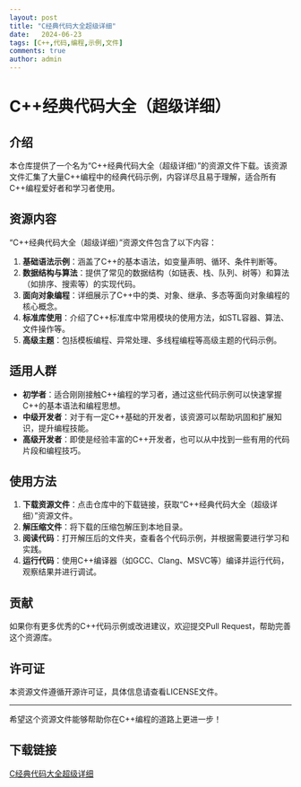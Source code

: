 ```yaml
---
layout: post
title: "C经典代码大全超级详细"
date:   2024-06-23
tags: [C++,代码,编程,示例,文件]
comments: true
author: admin
---
```

# C++经典代码大全（超级详细）

## 介绍

本仓库提供了一个名为“C++经典代码大全（超级详细）”的资源文件下载。该资源文件汇集了大量C++编程中的经典代码示例，内容详尽且易于理解，适合所有C++编程爱好者和学习者使用。

## 资源内容

“C++经典代码大全（超级详细）”资源文件包含了以下内容：

1. **基础语法示例**：涵盖了C++的基本语法，如变量声明、循环、条件判断等。
2. **数据结构与算法**：提供了常见的数据结构（如链表、栈、队列、树等）和算法（如排序、搜索等）的实现代码。
3. **面向对象编程**：详细展示了C++中的类、对象、继承、多态等面向对象编程的核心概念。
4. **标准库使用**：介绍了C++标准库中常用模块的使用方法，如STL容器、算法、文件操作等。
5. **高级主题**：包括模板编程、异常处理、多线程编程等高级主题的代码示例。

## 适用人群

- **初学者**：适合刚刚接触C++编程的学习者，通过这些代码示例可以快速掌握C++的基本语法和编程思想。
- **中级开发者**：对于有一定C++基础的开发者，该资源可以帮助巩固和扩展知识，提升编程技能。
- **高级开发者**：即使是经验丰富的C++开发者，也可以从中找到一些有用的代码片段和编程技巧。

## 使用方法

1. **下载资源文件**：点击仓库中的下载链接，获取“C++经典代码大全（超级详细）”资源文件。
2. **解压缩文件**：将下载的压缩包解压到本地目录。
3. **阅读代码**：打开解压后的文件夹，查看各个代码示例，并根据需要进行学习和实践。
4. **运行代码**：使用C++编译器（如GCC、Clang、MSVC等）编译并运行代码，观察结果并进行调试。

## 贡献

如果你有更多优秀的C++代码示例或改进建议，欢迎提交Pull Request，帮助完善这个资源库。

## 许可证

本资源文件遵循开源许可证，具体信息请查看LICENSE文件。

---

希望这个资源文件能够帮助你在C++编程的道路上更进一步！

## 下载链接

[C经典代码大全超级详细](https://pan.quark.cn/s/43112bd3f308)